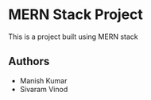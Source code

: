 # MERN Stack Project

This is a project built using MERN stack

## Authors

- Manish Kumar
- Sivaram Vinod